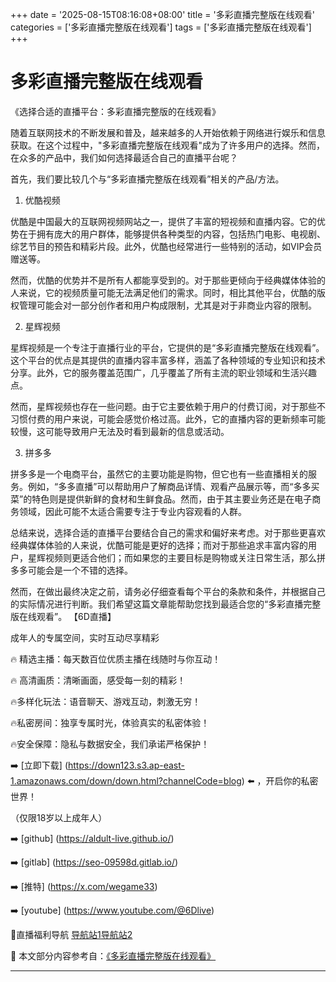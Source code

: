 +++
date = '2025-08-15T08:16:08+08:00'
title = '多彩直播完整版在线观看'
categories = ['多彩直播完整版在线观看']
tags = ['多彩直播完整版在线观看']
+++

# 多彩直播完整版在线观看

《选择合适的直播平台：多彩直播完整版的在线观看》

随着互联网技术的不断发展和普及，越来越多的人开始依赖于网络进行娱乐和信息获取。在这个过程中，"多彩直播完整版在线观看"成为了许多用户的选择。然而，在众多的产品中，我们如何选择最适合自己的直播平台呢？

首先，我们要比较几个与“多彩直播完整版在线观看”相关的产品/方法。

1. 优酷视频

优酷是中国最大的互联网视频网站之一，提供了丰富的短视频和直播内容。它的优势在于拥有庞大的用户群体，能够提供各种类型的内容，包括热门电影、电视剧、综艺节目的预告和精彩片段。此外，优酷也经常进行一些特别的活动，如VIP会员赠送等。

然而，优酷的优势并不是所有人都能享受到的。对于那些更倾向于经典媒体体验的人来说，它的视频质量可能无法满足他们的需求。同时，相比其他平台，优酷的版权管理可能会对一部分创作者和用户构成限制，尤其是对于非商业内容的限制。

2. 星辉视频

星辉视频是一个专注于直播行业的平台，它提供的是“多彩直播完整版在线观看”。这个平台的优点是其提供的直播内容丰富多样，涵盖了各种领域的专业知识和技术分享。此外，它的服务覆盖范围广，几乎覆盖了所有主流的职业领域和生活兴趣点。

然而，星辉视频也存在一些问题。由于它主要依赖于用户的付费订阅，对于那些不习惯付费的用户来说，可能会感觉价格过高。此外，它的直播内容的更新频率可能较慢，这可能导致用户无法及时看到最新的信息或活动。

3. 拼多多

拼多多是一个电商平台，虽然它的主要功能是购物，但它也有一些直播相关的服务。例如，“多多直播”可以帮助用户了解商品详情、观看产品展示等，而“多多买菜”的特色则是提供新鲜的食材和生鲜食品。然而，由于其主要业务还是在电子商务领域，因此可能不太适合需要专注于专业内容观看的人群。

总结来说，选择合适的直播平台要结合自己的需求和偏好来考虑。对于那些更喜欢经典媒体体验的人来说，优酷可能是更好的选择；而对于那些追求丰富内容的用户，星辉视频则更适合他们；而如果您的主要目标是购物或关注日常生活，那么拼多多可能会是一个不错的选择。

然而，在做出最终决定之前，请务必仔细查看每个平台的条款和条件，并根据自己的实际情况进行判断。我们希望这篇文章能帮助您找到最适合您的“多彩直播完整版在线观看”。
【6D直播】

 成年人的专属空间，实时互动尽享精彩

🔥 精选主播：每天数百位优质主播在线随时与你互动！

🔥 高清画质：清晰画面，感受每一刻的精彩！

🔥多样化玩法：语音聊天、游戏互动，刺激无穷！

🔥私密房间：独享专属时光，体验真实的私密体验！

🔥安全保障：隐私与数据安全，我们承诺严格保护！

➡️ [立即下载] (https://down123.s3.ap-east-1.amazonaws.com/down/down.html?channelCode=blog) ⬅️ ，开启你的私密世界！

 （仅限18岁以上成年人）

➡️ [github] (https://aldult-live.github.io/)

➡️ [gitlab] (https://seo-09598d.gitlab.io/)

➡️ [推特] (https://x.com/wegame33)

➡️ [youtube] (https://www.youtube.com/@6Dlive)

🔞直播福利导航   [导航站1](https://webstack-86085a.gitlab.io/)[导航站2](https://onlygit123-2.github.io/)

📘 本文部分内容参考自：[《多彩直播完整版在线观看》](https://webstack-hugo-11.pages.dev/)

---
